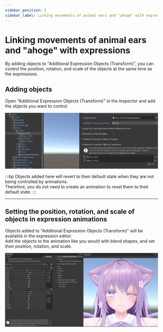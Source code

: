 ```yaml
---
sidebar_position: 5
sidebar_label: Linking movements of animal ears and "ahoge" with expressions
---
```


# Linking movements of animal ears and "ahoge" with expressions

By adding objects to "Additional Expression Objects (Transform)", you can control the position, rotation, and scale of the objects at the same time as the expressions.  

## Adding objects

Open "Additional Expression Objects (Transform)" in the inspector and add the objects you want to control.

![Adding objects](add_objects.png)

:::tip
Objects added here will revert to their default state when they are not being controlled by animations.  
Therefore, you do not need to create an animation to reset them to their default state.
:::

---

## Setting the position, rotation, and scale of objects in expression animations

Objects added to "Additional Expression Objects (Transform)" will be available in the expression editor.  
Add the objects to the animation like you would with blend shapes, and set their position, rotation, and scale.  

![Creating expression animation](add_key.png)
